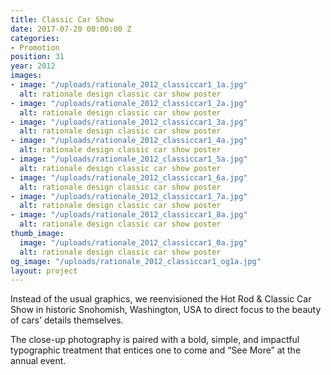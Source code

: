 ```yaml
---
title: Classic Car Show
date: 2017-07-20 00:00:00 Z
categories:
- Promotion
position: 31
year: 2012
images:
- image: "/uploads/rationale_2012_classiccar1_1a.jpg"
  alt: rationale design classic car show poster
- image: "/uploads/rationale_2012_classiccar1_2a.jpg"
  alt: rationale design classic car show poster
- image: "/uploads/rationale_2012_classiccar1_3a.jpg"
  alt: rationale design classic car show poster
- image: "/uploads/rationale_2012_classiccar1_4a.jpg"
  alt: rationale design classic car show poster
- image: "/uploads/rationale_2012_classiccar1_5a.jpg"
  alt: rationale design classic car show poster
- image: "/uploads/rationale_2012_classiccar1_6a.jpg"
  alt: rationale design classic car show poster
- image: "/uploads/rationale_2012_classiccar1_7a.jpg"
  alt: rationale design classic car show poster
- image: "/uploads/rationale_2012_classiccar1_8a.jpg"
  alt: rationale design classic car show poster
thumb_image:
  image: "/uploads/rationale_2012_classiccar1_0a.jpg"
  alt: rationale design classic car show poster
og_image: "/uploads/rationale_2012_classiccar1_og1a.jpg"
layout: project
---
```


Instead of the usual graphics, we reenvisioned the Hot Rod & Classic Car Show in historic Snohomish, Washington, USA to direct focus to the beauty of cars’ details themselves.

The close-up photography is paired with a bold, simple, and impactful typographic treatment that entices one to come and “See More” at the annual event.